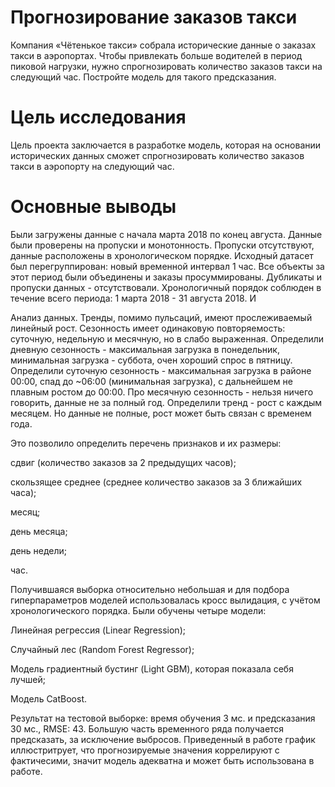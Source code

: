 #  Прогнозирование заказов такси

Компания «Чётенькое такси» собрала исторические данные о заказах такси в аэропортах. Чтобы привлекать больше водителей в период пиковой нагрузки, нужно спрогнозировать количество заказов такси на следующий час. Постройте модель для такого предсказания.

# Цель исследования
 
Цель проекта заключается в разработке модель, которая на основании исторических данных сможет спрогнозировать количество заказов такси в аэропорту на следующий час. 

# Основные выводы

Были загружены данные с начала марта 2018 по конец августа. Данные были проверены на пропуски и монотонность. Пропуски отсутствуют, данные расположены в хронологическом порядке. Исходный датасет был перегруппирован: новый временной интервал 1 час. Все объекты за этот период были объединены и заказы просуммированы. Дубликаты и пропуски данных - отсутствовали. Хронологичный порядок соблюден в течение всего периода: 1 марта 2018 - 31 августа 2018. И

Анализ данных. Тренды, помимо пульсаций, имеют прослеживаемый линейный рост. Сезонность имеет одинаковую повторяемость: суточную, недельную и месячную, но в слабо выраженная. Определили дневную сезонность - максимальная загрузка в понедельник, минимальная загрузка - суббота, очен хороший спрос в пятницу. Определили суточную сезонность - максимальная загрузка в районе 00:00, спад до ~06:00 (минимальная загрузка), с дальнейшем не плавным ростом до 00:00. Про месячную сезонность - нельзя ничего говорить, данные не за полный год. Определили тренд - рост с каждым месяцем. Но данные не полные, рост может быть связан с временем года.

Это позволило определить перечень признаков и их размеры:

сдвиг (количество заказов за 2 предыдущих часов);

скользящее среднее (среднее количество заказов за 3 ближайших часа);

месяц;

день месяца;

день недели;

час.

Получившаяся выборка относительно небольшая и для подбора гиперпараметров моделей использовалась кросс вылидация, с учётом хронологического порядка. Были обучены четыре модели:

Линейная регрессия (Linear Regression);

Случайный лес (Random Forest Regressor);

Модель градиентный бустинг (Light GBM), которая показала себя лучшей;

Модель CatBoost.

Результат на тестовой выборке: время обучения 3 мс. и предсказания 30 мс., RMSE: 43. Большую часть временного ряда получается предсказать, за исключение выбросов. Приведенный в работе график иллюстритрует, что прогнозируемые значения коррелируют с фактичесими, значит модель адекватна и может быть использована в работе.
